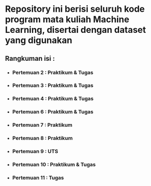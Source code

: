 # Repository ini berisi seluruh kode program mata kuliah Machine Learning, disertai dengan dataset yang digunakan
## **Rangkuman isi :**
+ ### Pertemuan 2 : Praktikum & Tugas
+ ### Pertemuan 3 : Praktikum & Tugas
+ ### Pertemuan 4 : Praktikum & Tugas
+ ### Pertemuan 6 : Praktikum & Tugas
+ ### Pertemuan 7 : Praktikum
+ ### Pertemuan 8 : Praktikum
+ ### Pertemuan 9 : UTS
+ ### Pertemuan 10 : Praktikum & Tugas
+ ### Pertemuan 11 : Tugas